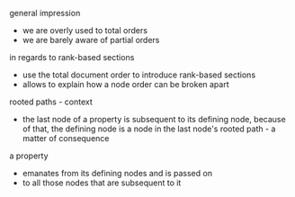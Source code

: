 
general impression
- we are overly used to total orders
- we are barely aware of partial orders

in regards to rank-based sections
- use the total document order to introduce rank-based sections
- allows to explain how a node order can be broken apart

rooted paths - context
- the last node of a property is subsequent to its defining node,
  because of that, the defining node is a node in the last node's
  rooted path - a matter of consequence

a property
- emanates from its defining nodes and is passed on
- to all those nodes that are subsequent to it
